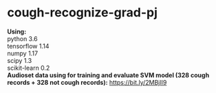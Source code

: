 # cough-recognize-grad-pj

**Using:**  
python 3.6  
tensorflow 1.14  
numpy 1.17  
scipy 1.3  
scikit-learn 0.2  
**Audioset data using for training and evaluate SVM model (328 cough records + 328 not cough records):** https://bit.ly/2MBjIl9
